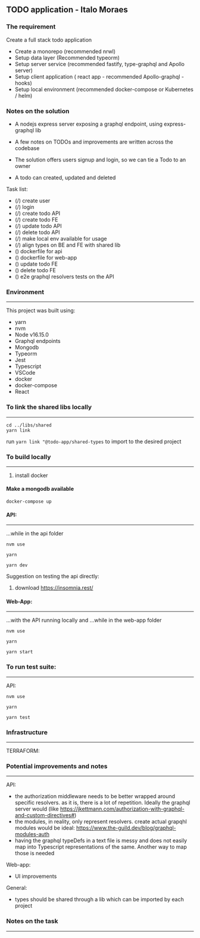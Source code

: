 ## TODO application - Italo Moraes

### The requirement
Create a full stack todo application

- Create a monorepo (recommended nrwl)
- Setup data layer (Recommended typeorm)
- Setup server service (recommended fastify, type-graphql and Apollo server)
- Setup client application ( react app - recommended Apollo-graphql  - hooks)
- Setup local environment (recommended docker-compose  or Kubernetes / helm)


### Notes on the solution

- A nodejs express server exposing a graphql endpoint, using express-graphql lib
- A few notes on TODOs and improvements are written across the codebase

- The solution offers users signup and login, so we can tie a Todo to an owner
- A todo can created, updated and deleted

Task list:

- (/) create user
- (/) login
- (/) create todo API
- (/) create todo FE
- (/) update todo API
- (/) delete todo API
- (/) make local env available for usage
- (/) align types on BE and FE with shared lib
- () dockerfile for api
- () dockerfile for web-app
- () update todo FE
- () delete todo FE
- () e2e graphql resolvers tests on the API


### Environment
---------------

This project was built using:
- yarn
- nvm
- Node v16.15.0
- Graphql endpoints
- Mongodb
- Typeorm
- Jest
- Typescript
- VSCode
- docker
- docker-compose
- React

### To link the shared libs locally
--------------------
```
cd ../libs/shared
yarn link
```

run `yarn link "@todo-app/shared-types` to import to the desired project


### To build locally
--------------------

1. install docker


#### Make a mongodb available
```
docker-compose up
```

#### API:
----
...while in the api folder

```
nvm use
```

```
yarn
```

```
yarn dev
```

Suggestion on testing the api directly:
1. download https://insomnia.rest/

#### Web-App:
----
...with the API running locally
and
...while in the web-app folder


```
nvm use
```

```
yarn
```

```
yarn start
```

### To run test suite:
--------------------

API:
```
nvm use

yarn

yarn test
```


### Infrastructure
------------------

TERRAFORM:




### Potential improvements and notes
-------------------------------------

API:
- the authorization middleware needs to be better wrapped around specific resolvers. as it is, there is a lot of repetition. Ideally the graphql server would (like https://jkettmann.com/authorization-with-graphql-and-custom-directives#)
- the modules, in reality, only represent resolvers. create actual grapqhl modules would be ideal: https://www.the-guild.dev/blog/graphql-modules-auth
- having the graphql typeDefs in a text file is messy and does not easily map into Typescript representations of the same. Another way to map those is needed

Web-app:
- UI improvements

General:
- types should be shared through a lib which can be imported by each project
 

### Notes on the task
-------------------------------------
